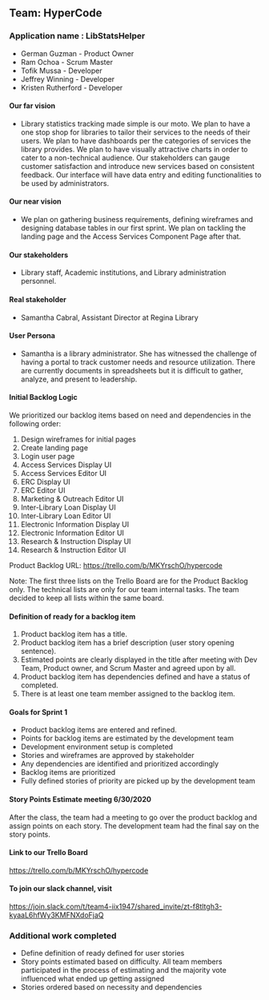 ## Team: HyperCode

### Application name : LibStatsHelper

- German Guzman - Product Owner
- Ram Ochoa - Scrum Master
- Tofik Mussa - Developer
- Jeffrey Winning - Developer
- Kristen Rutherford - Developer

#### Our far vision

- Library statistics tracking made simple is our moto. We plan to have a one stop shop for libraries to tailor their services to the needs of their users. We plan to have dashboards per the categories of services the library provides. We plan to have visually attractive charts in order to cater to a non-technical audience. Our stakeholders can gauge customer satisfaction and introduce new services based on consistent feedback. Our interface will have data entry and editing functionalities to be used by administrators.

#### Our near vision

- We plan on gathering business requirements, defining wireframes and designing database tables in our first sprint. We plan on tackling the landing page and the Access Services Component Page after that.

#### Our stakeholders

- Library staff, Academic institutions, and Library administration personnel.

#### Real stakeholder
- Samantha Cabral, Assistant Director at Regina Library

#### User Persona

- Samantha is a library administrator. She has witnessed the challenge of having a portal to track customer needs and resource utilization. There are currently documents in spreadsheets but it is difficult to gather, analyze, and present to leadership.

#### Initial Backlog Logic

We prioritized our backlog items based on need and dependencies in the following order:

1.  Design wireframes for initial pages
2.  Create landing page
3.  Login user page
4.  Access Services Display UI
5.  Access Services Editor UI
6.  ERC Display UI
7.  ERC Editor UI
8.  Marketing & Outreach Editor UI
9.  Inter-Library Loan Display UI
10. Inter-Library Loan Editor UI
11. Electronic Information Display UI
12. Electronic Information Editor UI
13. Research & Instruction Display UI
14. Research & Instruction Editor UI

Product Backlog URL: https://trello.com/b/MKYrschO/hypercode

Note: The first three lists on the Trello Board are for the Product Backlog only. The technical lists are only for our team internal tasks. The team decided to keep all lists within the same board.

#### Definition of ready for a backlog item

1. Product backlog item has a title.
2. Product backlog item has a brief description (user story opening sentence).
3. Estimated points are clearly displayed in the title after meeting with Dev Team, Product owner, and Scrum Master and agreed upon by all.
4. Product backlog item has dependencies defined and have a status of completed.
5. There is at least one team member assigned to the backlog item.

#### Goals for Sprint 1

- Product backlog items are entered and refined.
- Points for backlog items are estimated by the development team
- Development environment setup is completed
- Stories and wireframes are approved by stakeholder
- Any dependencies are identified and prioritized accordingly
- Backlog items are prioritized
- Fully defined stories of priority are picked up by the development team

#### Story Points Estimate meeting 6/30/2020

After the class, the team had a meeting to go over the product backlog and assign points on each story. The development team had the final say on the story points.

#### Link to our Trello Board

https://trello.com/b/MKYrschO/hypercode

#### To join our slack channel, visit

https://join.slack.com/t/team4-iix1947/shared_invite/zt-f8tltgh3-kyaaL6hfWy3KMFNXdoFjaQ

### Additional work completed

- Define definition of ready defined for user stories
- Story points estimated based on difficulty. All team members participated in the process of estimating and the majority vote influenced what ended up getting assigned
- Stories ordered based on necessity and dependencies
